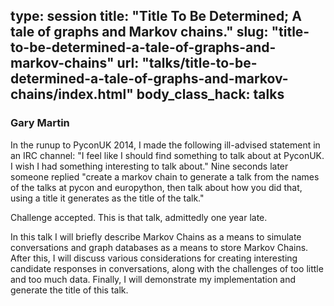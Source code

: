 type: session
title: "Title To Be Determined; A tale of graphs and Markov chains."
slug: "title-to-be-determined-a-tale-of-graphs-and-markov-chains"
url: "talks/title-to-be-determined-a-tale-of-graphs-and-markov-chains/index.html"
body_class_hack: talks
---

### Gary Martin

In the runup to PyconUK 2014, I made the following ill-advised statement in an IRC channel: "I feel like I should find something to talk about at PyconUK. I wish I had something interesting to talk about." Nine seconds later someone replied "create a markov chain to generate a talk from the names of the talks at pycon and europython, then talk about how you did that, using a title it generates as the title of the talk."

Challenge accepted. This is that talk, admittedly one year late.

In this talk I will briefly describe Markov Chains as a means to simulate conversations and graph databases as a means to store Markov Chains. After this, I will discuss various considerations for creating interesting candidate responses in conversations, along with the challenges of too little and too much data. Finally, I will demonstrate my implementation and generate the title of this talk.